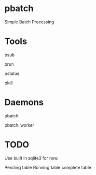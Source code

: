 pbatch
======

Simple Batch Processing

Tools
=====

psub

prun

pstatus

pkill

Daemons
=======

pbatch

pbatch_worker

TODO
====

Use built in sqlite3 for now.

Pending table
Running table
complete table
